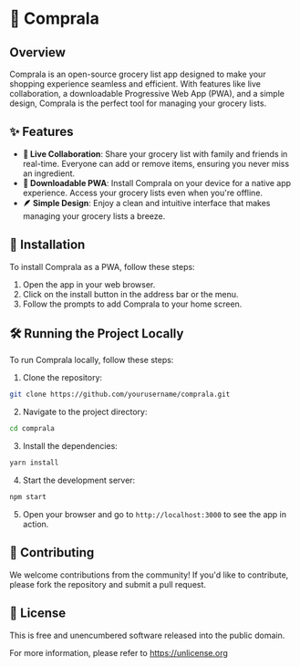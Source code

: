 # 🛒 Comprala

## Overview

Comprala is an open-source grocery list app designed to make your shopping experience seamless and efficient. With features like live collaboration, a downloadable Progressive Web App (PWA), and a simple design, Comprala is the perfect tool for managing your grocery lists.

## ✨ Features

- **👥 Live Collaboration**: Share your grocery list with family and friends in real-time. Everyone can add or remove items, ensuring you never miss an ingredient.
- **📲 Downloadable PWA**: Install Comprala on your device for a native app experience. Access your grocery lists even when you're offline.
- **🪶 Simple Design**: Enjoy a clean and intuitive interface that makes managing your grocery lists a breeze.

## 🚀 Installation

To install Comprala as a PWA, follow these steps:
1. Open the app in your web browser.
2. Click on the install button in the address bar or the menu.
3. Follow the prompts to add Comprala to your home screen.

## 🛠️ Running the Project Locally

To run Comprala locally, follow these steps:
1. Clone the repository:
  ```bash
  git clone https://github.com/yourusername/comprala.git
  ```
2. Navigate to the project directory:
  ```bash
  cd comprala
  ```
3. Install the dependencies:
  ```bash
  yarn install
  ```
4. Start the development server:
  ```bash
  npm start
  ```
5. Open your browser and go to `http://localhost:3000` to see the app in action.

## 🤝 Contributing

We welcome contributions from the community! If you'd like to contribute, please fork the repository and submit a pull request.

## 📜 License

This is free and unencumbered software released into the public domain.

For more information, please refer to <https://unlicense.org>